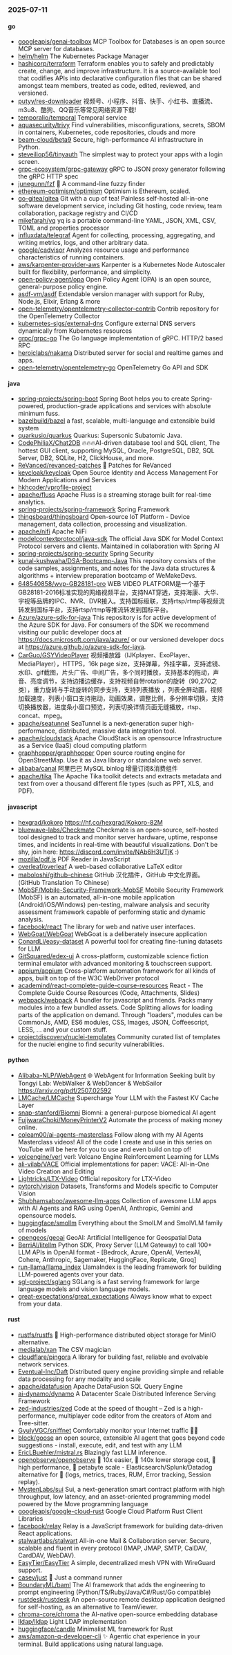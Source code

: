 ### 2025-07-11

#### go
* [googleapis/genai-toolbox](https://github.com/googleapis/genai-toolbox) MCP Toolbox for Databases is an open source MCP server for databases.
* [helm/helm](https://github.com/helm/helm) The Kubernetes Package Manager
* [hashicorp/terraform](https://github.com/hashicorp/terraform) Terraform enables you to safely and predictably create, change, and improve infrastructure. It is a source-available tool that codifies APIs into declarative configuration files that can be shared amongst team members, treated as code, edited, reviewed, and versioned.
* [putyy/res-downloader](https://github.com/putyy/res-downloader) 视频号、小程序、抖音、快手、小红书、直播流、m3u8、酷狗、QQ音乐等常见网络资源下载!
* [temporalio/temporal](https://github.com/temporalio/temporal) Temporal service
* [aquasecurity/trivy](https://github.com/aquasecurity/trivy) Find vulnerabilities, misconfigurations, secrets, SBOM in containers, Kubernetes, code repositories, clouds and more
* [beam-cloud/beta9](https://github.com/beam-cloud/beta9) Secure, high-performance AI infrastructure in Python.
* [steveiliop56/tinyauth](https://github.com/steveiliop56/tinyauth) The simplest way to protect your apps with a login screen.
* [grpc-ecosystem/grpc-gateway](https://github.com/grpc-ecosystem/grpc-gateway) gRPC to JSON proxy generator following the gRPC HTTP spec
* [junegunn/fzf](https://github.com/junegunn/fzf) 🌸 A command-line fuzzy finder
* [ethereum-optimism/optimism](https://github.com/ethereum-optimism/optimism) Optimism is Ethereum, scaled.
* [go-gitea/gitea](https://github.com/go-gitea/gitea) Git with a cup of tea! Painless self-hosted all-in-one software development service, including Git hosting, code review, team collaboration, package registry and CI/CD
* [mikefarah/yq](https://github.com/mikefarah/yq) yq is a portable command-line YAML, JSON, XML, CSV, TOML and properties processor
* [influxdata/telegraf](https://github.com/influxdata/telegraf) Agent for collecting, processing, aggregating, and writing metrics, logs, and other arbitrary data.
* [google/cadvisor](https://github.com/google/cadvisor) Analyzes resource usage and performance characteristics of running containers.
* [aws/karpenter-provider-aws](https://github.com/aws/karpenter-provider-aws) Karpenter is a Kubernetes Node Autoscaler built for flexibility, performance, and simplicity.
* [open-policy-agent/opa](https://github.com/open-policy-agent/opa) Open Policy Agent (OPA) is an open source, general-purpose policy engine.
* [asdf-vm/asdf](https://github.com/asdf-vm/asdf) Extendable version manager with support for Ruby, Node.js, Elixir, Erlang & more
* [open-telemetry/opentelemetry-collector-contrib](https://github.com/open-telemetry/opentelemetry-collector-contrib) Contrib repository for the OpenTelemetry Collector
* [kubernetes-sigs/external-dns](https://github.com/kubernetes-sigs/external-dns) Configure external DNS servers dynamically from Kubernetes resources
* [grpc/grpc-go](https://github.com/grpc/grpc-go) The Go language implementation of gRPC. HTTP/2 based RPC
* [heroiclabs/nakama](https://github.com/heroiclabs/nakama) Distributed server for social and realtime games and apps.
* [open-telemetry/opentelemetry-go](https://github.com/open-telemetry/opentelemetry-go) OpenTelemetry Go API and SDK

#### java
* [spring-projects/spring-boot](https://github.com/spring-projects/spring-boot) Spring Boot helps you to create Spring-powered, production-grade applications and services with absolute minimum fuss.
* [bazelbuild/bazel](https://github.com/bazelbuild/bazel) a fast, scalable, multi-language and extensible build system
* [quarkusio/quarkus](https://github.com/quarkusio/quarkus) Quarkus: Supersonic Subatomic Java.
* [CodePhiliaX/Chat2DB](https://github.com/CodePhiliaX/Chat2DB) 🔥🔥🔥AI-driven database tool and SQL client, The hottest GUI client, supporting MySQL, Oracle, PostgreSQL, DB2, SQL Server, DB2, SQLite, H2, ClickHouse, and more.
* [ReVanced/revanced-patches](https://github.com/ReVanced/revanced-patches) 🧩 Patches for ReVanced
* [keycloak/keycloak](https://github.com/keycloak/keycloak) Open Source Identity and Access Management For Modern Applications and Services
* [hkhcoder/vprofile-project](https://github.com/hkhcoder/vprofile-project)
* [apache/fluss](https://github.com/apache/fluss) Apache Fluss is a streaming storage built for real-time analytics.
* [spring-projects/spring-framework](https://github.com/spring-projects/spring-framework) Spring Framework
* [thingsboard/thingsboard](https://github.com/thingsboard/thingsboard) Open-source IoT Platform - Device management, data collection, processing and visualization.
* [apache/nifi](https://github.com/apache/nifi) Apache NiFi
* [modelcontextprotocol/java-sdk](https://github.com/modelcontextprotocol/java-sdk) The official Java SDK for Model Context Protocol servers and clients. Maintained in collaboration with Spring AI
* [spring-projects/spring-security](https://github.com/spring-projects/spring-security) Spring Security
* [kunal-kushwaha/DSA-Bootcamp-Java](https://github.com/kunal-kushwaha/DSA-Bootcamp-Java) This repository consists of the code samples, assignments, and notes for the Java data structures & algorithms + interview preparation bootcamp of WeMakeDevs.
* [648540858/wvp-GB28181-pro](https://github.com/648540858/wvp-GB28181-pro) WEB VIDEO PLATFORM是一个基于GB28181-2016标准实现的网络视频平台，支持NAT穿透，支持海康、大华、宇视等品牌的IPC、NVR、DVR接入。支持国标级联，支持rtsp/rtmp等视频流转发到国标平台，支持rtsp/rtmp等推流转发到国标平台。
* [Azure/azure-sdk-for-java](https://github.com/Azure/azure-sdk-for-java) This repository is for active development of the Azure SDK for Java. For consumers of the SDK we recommend visiting our public developer docs at https://docs.microsoft.com/java/azure/ or our versioned developer docs at https://azure.github.io/azure-sdk-for-java.
* [CarGuo/GSYVideoPlayer](https://github.com/CarGuo/GSYVideoPlayer) 视频播放器（IJKplayer、ExoPlayer、MediaPlayer），HTTPS，16k page size，支持弹幕，外挂字幕，支持滤镜、水印、gif截图，片头广告、中间广告，多个同时播放，支持基本的拖动，声音、亮度调节，支持边播边缓存，支持视频自带rotation的旋转（90,270之类），重力旋转与手动旋转的同步支持，支持列表播放 ，列表全屏动画，视频加载速度，列表小窗口支持拖动，动画效果，调整比例，多分辨率切换，支持切换播放器，进度条小窗口预览，列表切换详情页面无缝播放，rtsp、concat、mpeg。
* [apache/seatunnel](https://github.com/apache/seatunnel) SeaTunnel is a next-generation super high-performance, distributed, massive data integration tool.
* [apache/cloudstack](https://github.com/apache/cloudstack) Apache CloudStack is an opensource Infrastructure as a Service (IaaS) cloud computing platform
* [graphhopper/graphhopper](https://github.com/graphhopper/graphhopper) Open source routing engine for OpenStreetMap. Use it as Java library or standalone web server.
* [alibaba/canal](https://github.com/alibaba/canal) 阿里巴巴 MySQL binlog 增量订阅&消费组件
* [apache/tika](https://github.com/apache/tika) The Apache Tika toolkit detects and extracts metadata and text from over a thousand different file types (such as PPT, XLS, and PDF).

#### javascript
* [hexgrad/kokoro](https://github.com/hexgrad/kokoro) https://hf.co/hexgrad/Kokoro-82M
* [bluewave-labs/Checkmate](https://github.com/bluewave-labs/Checkmate) Checkmate is an open-source, self-hosted tool designed to track and monitor server hardware, uptime, response times, and incidents in real-time with beautiful visualizations. Don't be shy, join here: https://discord.com/invite/NAb6H3UTjK :)
* [mozilla/pdf.js](https://github.com/mozilla/pdf.js) PDF Reader in JavaScript
* [overleaf/overleaf](https://github.com/overleaf/overleaf) A web-based collaborative LaTeX editor
* [maboloshi/github-chinese](https://github.com/maboloshi/github-chinese) GitHub 汉化插件，GitHub 中文化界面。 (GitHub Translation To Chinese)
* [MobSF/Mobile-Security-Framework-MobSF](https://github.com/MobSF/Mobile-Security-Framework-MobSF) Mobile Security Framework (MobSF) is an automated, all-in-one mobile application (Android/iOS/Windows) pen-testing, malware analysis and security assessment framework capable of performing static and dynamic analysis.
* [facebook/react](https://github.com/facebook/react) The library for web and native user interfaces.
* [WebGoat/WebGoat](https://github.com/WebGoat/WebGoat) WebGoat is a deliberately insecure application
* [ConardLi/easy-dataset](https://github.com/ConardLi/easy-dataset) A powerful tool for creating fine-tuning datasets for LLM
* [GitSquared/edex-ui](https://github.com/GitSquared/edex-ui) A cross-platform, customizable science fiction terminal emulator with advanced monitoring & touchscreen support.
* [appium/appium](https://github.com/appium/appium) Cross-platform automation framework for all kinds of apps, built on top of the W3C WebDriver protocol
* [academind/react-complete-guide-course-resources](https://github.com/academind/react-complete-guide-course-resources) React - The Complete Guide Course Resources (Code, Attachments, Slides)
* [webpack/webpack](https://github.com/webpack/webpack) A bundler for javascript and friends. Packs many modules into a few bundled assets. Code Splitting allows for loading parts of the application on demand. Through "loaders", modules can be CommonJs, AMD, ES6 modules, CSS, Images, JSON, Coffeescript, LESS, ... and your custom stuff.
* [projectdiscovery/nuclei-templates](https://github.com/projectdiscovery/nuclei-templates) Community curated list of templates for the nuclei engine to find security vulnerabilities.

#### python
* [Alibaba-NLP/WebAgent](https://github.com/Alibaba-NLP/WebAgent) 🌐 WebAgent for Information Seeking bulit by Tongyi Lab: WebWalker & WebDancer & WebSailor https://arxiv.org/pdf/2507.02592
* [LMCache/LMCache](https://github.com/LMCache/LMCache) Supercharge Your LLM with the Fastest KV Cache Layer
* [snap-stanford/Biomni](https://github.com/snap-stanford/Biomni) Biomni: a general-purpose biomedical AI agent
* [FujiwaraChoki/MoneyPrinterV2](https://github.com/FujiwaraChoki/MoneyPrinterV2) Automate the process of making money online.
* [coleam00/ai-agents-masterclass](https://github.com/coleam00/ai-agents-masterclass) Follow along with my AI Agents Masterclass videos! All of the code I create and use in this series on YouTube will be here for you to use and even build on top of!
* [volcengine/verl](https://github.com/volcengine/verl) verl: Volcano Engine Reinforcement Learning for LLMs
* [ali-vilab/VACE](https://github.com/ali-vilab/VACE) Official implementations for paper: VACE: All-in-One Video Creation and Editing
* [Lightricks/LTX-Video](https://github.com/Lightricks/LTX-Video) Official repository for LTX-Video
* [pytorch/vision](https://github.com/pytorch/vision) Datasets, Transforms and Models specific to Computer Vision
* [Shubhamsaboo/awesome-llm-apps](https://github.com/Shubhamsaboo/awesome-llm-apps) Collection of awesome LLM apps with AI Agents and RAG using OpenAI, Anthropic, Gemini and opensource models.
* [huggingface/smollm](https://github.com/huggingface/smollm) Everything about the SmolLM and SmolVLM family of models
* [opengeos/geoai](https://github.com/opengeos/geoai) GeoAI: Artificial Intelligence for Geospatial Data
* [BerriAI/litellm](https://github.com/BerriAI/litellm) Python SDK, Proxy Server (LLM Gateway) to call 100+ LLM APIs in OpenAI format - [Bedrock, Azure, OpenAI, VertexAI, Cohere, Anthropic, Sagemaker, HuggingFace, Replicate, Groq]
* [run-llama/llama_index](https://github.com/run-llama/llama_index) LlamaIndex is the leading framework for building LLM-powered agents over your data.
* [sgl-project/sglang](https://github.com/sgl-project/sglang) SGLang is a fast serving framework for large language models and vision language models.
* [great-expectations/great_expectations](https://github.com/great-expectations/great_expectations) Always know what to expect from your data.

#### rust
* [rustfs/rustfs](https://github.com/rustfs/rustfs) 🚀 High-performance distributed object storage for MinIO alternative.
* [medialab/xan](https://github.com/medialab/xan) The CSV magician
* [cloudflare/pingora](https://github.com/cloudflare/pingora) A library for building fast, reliable and evolvable network services.
* [Eventual-Inc/Daft](https://github.com/Eventual-Inc/Daft) Distributed query engine providing simple and reliable data processing for any modality and scale
* [apache/datafusion](https://github.com/apache/datafusion) Apache DataFusion SQL Query Engine
* [ai-dynamo/dynamo](https://github.com/ai-dynamo/dynamo) A Datacenter Scale Distributed Inference Serving Framework
* [zed-industries/zed](https://github.com/zed-industries/zed) Code at the speed of thought – Zed is a high-performance, multiplayer code editor from the creators of Atom and Tree-sitter.
* [GyulyVGC/sniffnet](https://github.com/GyulyVGC/sniffnet) Comfortably monitor your Internet traffic 🕵️‍♂️
* [block/goose](https://github.com/block/goose) an open source, extensible AI agent that goes beyond code suggestions - install, execute, edit, and test with any LLM
* [EricLBuehler/mistral.rs](https://github.com/EricLBuehler/mistral.rs) Blazingly fast LLM inference.
* [openobserve/openobserve](https://github.com/openobserve/openobserve) 🚀 10x easier, 🚀 140x lower storage cost, 🚀 high performance, 🚀 petabyte scale - Elasticsearch/Splunk/Datadog alternative for 🚀 (logs, metrics, traces, RUM, Error tracking, Session replay).
* [MystenLabs/sui](https://github.com/MystenLabs/sui) Sui, a next-generation smart contract platform with high throughput, low latency, and an asset-oriented programming model powered by the Move programming language
* [googleapis/google-cloud-rust](https://github.com/googleapis/google-cloud-rust) Google Cloud Platform Rust Client Libraries
* [facebook/relay](https://github.com/facebook/relay) Relay is a JavaScript framework for building data-driven React applications.
* [stalwartlabs/stalwart](https://github.com/stalwartlabs/stalwart) All-in-one Mail & Collaboration server. Secure, scalable and fluent in every protocol (IMAP, JMAP, SMTP, CalDAV, CardDAV, WebDAV).
* [EasyTier/EasyTier](https://github.com/EasyTier/EasyTier) A simple, decentralized mesh VPN with WireGuard support.
* [casey/just](https://github.com/casey/just) 🤖 Just a command runner
* [BoundaryML/baml](https://github.com/BoundaryML/baml) The AI framework that adds the engineering to prompt engineering (Python/TS/Ruby/Java/C#/Rust/Go compatible)
* [rustdesk/rustdesk](https://github.com/rustdesk/rustdesk) An open-source remote desktop application designed for self-hosting, as an alternative to TeamViewer.
* [chroma-core/chroma](https://github.com/chroma-core/chroma) the AI-native open-source embedding database
* [lldap/lldap](https://github.com/lldap/lldap) Light LDAP implementation
* [huggingface/candle](https://github.com/huggingface/candle) Minimalist ML framework for Rust
* [aws/amazon-q-developer-cli](https://github.com/aws/amazon-q-developer-cli) ✨ Agentic chat experience in your terminal. Build applications using natural language.
